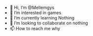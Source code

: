 - 👋 Hi, I’m @Mellemgys
- 👀 I’m interested in games
- 🌱 I’m currently learning Nothing
- 💞️ I’m looking to collaborate on nothing
- 📫 How to reach me why

<!---
Mellemgys/Mellemgys is a ✨ special ✨ repository because its `README.md` (this file) appears on your GitHub profile.
You can click the Preview link to take a look at your changes.
--->
